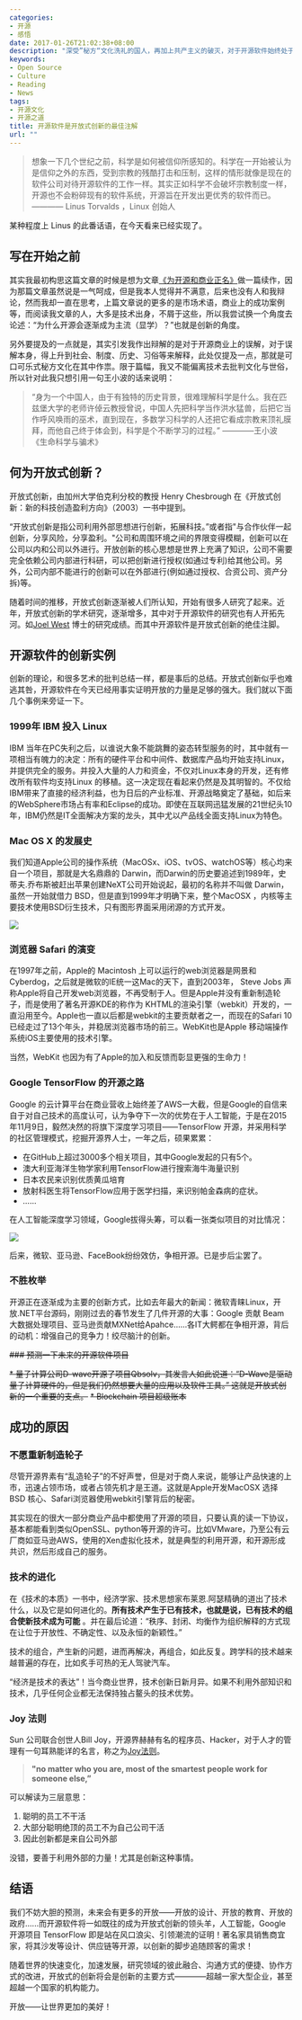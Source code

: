 ```yaml
---
categories:
- 开源
- 感悟
date: 2017-01-26T21:02:38+08:00
description: "深受”秘方“文化洗礼的国人，再加上共产主义的破灭，对于开源软件始终处于莫名其妙的误解之中。有鸵鸟式的‘拿来主义’、有泼皮式的‘流氓形态’、有厚颜无耻的独立IP型、有挂羊头卖狗肉式的伪装型等等不一而足，可谓是千奇百怪，丑态百出。本文试图从创新的角度来看开源软件能够成功的背后因素。如果能够正本清源，让世人认识到开源的本质的话，也算是一件颇欣慰的事。"
keywords:
- Open Source
- Culture
- Reading
- News
tags:
- 开源文化
- 开源之道
title: 开源软件是开放式创新的最佳注解
url: ""
---
```

> 想象一下几个世纪之前，科学是如何被信仰所感知的。科学在一开始被认为是信仰之外的东西，受到宗教的残酷打击和压制，这样的情形就像是现在的软件公司对待开源软件的工作一样。其实正如科学不会破坏宗教制度一样，开源也不会粉碎现有的软件系统，开源旨在开发出更优秀的软件而已。                  ———— Linus Torvalds ，Linux 创始人

某种程度上 Linus 的此番话语，在今天看来已经实现了。

## 写在开始之前

其实我最初构思这篇文章的时候是想为文章[《为开源和商业正名》](http://www.ocselected.org/posts/Naming_OpenSource_and_Marketing/)做一篇续作，因为那篇文章虽然说是一气呵成，但是我本人觉得并不满意，后来也没有人和我辩论，然而我却一直在思考，上篇文章说的更多的是市场术语，商业上的成功案例等，而阅读我文章的人，大多是技术出身，不屑于这些，所以我尝试换一个角度去论述：“为什么开源会逐渐成为主流（显学）？”也就是创新的角度。

另外要提及的一点就是，其实引发我作出辩解的是对于开源商业上的误解，对于误解本身，得上升到社会、制度、历史、习俗等来解释，此处仅提及一点，那就是可口可乐式秘方文化在其中作祟。限于篇幅，我又不能偏离技术去批判文化与世俗，所以针对此我只想引用一句王小波的话来说明：

> “身为一个中国人，由于有独特的历史背景，很难理解科学是什么。我在匹兹堡大学的老师许倬云教授曾说，中国人先把科学当作洪水猛兽，后把它当作呼风唤雨的巫术，直到现在，多数学习科学的人还把它看成宗教来顶礼膜拜，而他自己终于体会到，科学是个不断学习的过程。”  ————王小波《生命科学与骗术》

## 何为开放式创新？

开放式创新，由加州大学伯克利分校的教授 Henry Chesbrough 在《开放式创新：新的科技创造盈利方向》（2003）一书中提到。

“开放式创新是指公司利用外部思想进行创新，拓展科技。”或者指"与合作伙伴一起创新，分享风险，分享盈利。"公司和周围环境之间的界限变得模糊，创新可以在公司以内和公司以外进行。开放创新的核心思想是世界上充满了知识，公司不需要完全依赖公司内部进行科研，可以把创新进行授权(如通过专利)给其他公司。另外，公司内部不能进行的创新可以在外部进行(例如通过授权、合资公司、资产分拆)等。

随着时间的推移，开放式创新逐渐被人们所认知，开始有很多人研究了起来。近年，开放式创新的学术研究，逐渐增多，其中对于开源软件的研究也有人开拓先河。如[Joel West](http://www.joelwest.org/Research/OpenSource) 博士的研究成绩。而其中开源软件是开放式创新的绝佳注脚。

## 开源软件的创新实例

创新的理论，和很多艺术的批判总结一样，都是事后的总结。开放式创新似乎也难逃其咎，开源软件在今天已经用事实证明开放的力量是足够的强大。我们就以下面几个事例来旁证一下。

### 1999年 IBM 投入 Linux

IBM 当年在PC失利之后，以谁说大象不能跳舞的姿态转型服务的时，其中就有一项相当有魄力的决定：所有的硬件平台和中间件、数据库产品均开始支持Linux，并提供完全的服务。并投入大量的人力和资金，不仅对Linux本身的开发，还有修改所有软件均支持Linux 的移植。这一决定现在看起来仍然是及其明智的。不仅给IBM带来了直接的经济利益，也为日后的产业标准、开源战略奠定了基础，如后来的WebSphere市场占有率和Eclipse的成功。即使在互联网迅猛发展的21世纪头10年，IBM仍然是IT全面解决方案的龙头，其中尤以产品线全面支持Linux为特色。

### Mac OS X 的发展史

我们知道Apple公司的操作系统（MacOSx、iOS、tvOS、watchOS等）核心均来自一个项目，那就是大名鼎鼎的 Darwin，而Darwin的历史要追述到1989年，史蒂夫.乔布斯被赶出苹果创建NeXT公司开始说起，最初的名称并不叫做 Darwin，虽然一开始就借力 BSD，但是直到1999年才明确下来，整个MacOSX ，内核等主要技术使用BSD衍生技术，只有图形界面采用闭源的方式开发。

![](https://upload.wikimedia.org/wikipedia/commons/thumb/c/cd/Unix_timeline.en.svg/2000px-Unix_timeline.en.svg.png)

### 浏览器 Safari 的演变

在1997年之前，Apple的 Macintosh 上可以运行的web浏览器是网景和Cyberdog，之后就是微软的IE统一这Mac的天下，直到2003年， Steve Jobs 声称Apple将自己开发web浏览器，不再受制于人。但是Apple并没有重新制造轮子，而是使用了著名开源KDE的称作为 KHTML的渲染引擎（webkit）开发的，一直沿用至今。Apple也一直以后都是webkit的主要贡献者之一，而现在的Safari 10 已经走过了13个年头，并稳居浏览器市场的前三。WebKit也是Apple 移动端操作系统iOS主要使用的技术引擎。

当然，WebKit 也因为有了Apple的加入和反馈而彰显更强的生命力！

### Google TensorFlow 的开源之路

Google 的云计算平台在商业营收上始终差了AWS一大截，但是Google的自信来自于对自己技术的高度认可，认为争夺下一次的优势在于人工智能，于是在2015年11月9日，毅然决然的将旗下深度学习项目——TensorFlow 开源，并采用科学的社区管理模式，挖掘开源界人士，一年之后，硕果累累：

* 在GitHub上超过3000多个相关项目，其中Google发起的只有5个。
* 澳大利亚海洋生物学家利用TensorFlow进行搜索海牛海量识别
* 日本农民来识别优质黄瓜培育
* 放射科医生将TensorFlow应用于医学扫描，来识别帕金森病的症状。
* ......

在人工智能深度学习领域，Google拔得头筹，可以看一张类似项目的对比情况：

![](https://tctechcrunch2011.files.wordpress.com/2017/01/screen-shot-2017-01-30-at-11-54-19-am.png)

后来，微软、亚马逊、FaceBook纷纷效仿，争相开源。已是步后尘罢了。

### 不胜枚举

开源正在逐渐成为主要的创新方式，比如去年最大的新闻：微软青睐Linux，开放.NET平台源码，刚刚过去的春节发生了几件开源的大事：Google 贡献 Beam 大数据处理项目、亚马逊贡献MXNet给Apahce......各IT大鳄都在争相开源，背后的动机：增强自己的竞争力！绞尽脑汁的创新。

~~### 预测一下未来的开源软件项目~~

~~* 量子计算公司D-wave开源了项目Qbsolv，其发言人如此说道：“D-Wave是驱动量子计算硬件的，但是我们仍然想要大量的应用以及软件工具。” 这就是开放式创新的一个重要的支点。~~
~~* Blockchain 项目超级账本~~

## 成功的原因

### 不愿重新制造轮子

尽管开源界素有“乱造轮子”的不好声誉，但是对于商人来说，能够让产品快速的上市，迅速占领市场，或者占领先机才是王道。这就是Apple开发MacOSX 选择 BSD 核心、Safari浏览器使用webkit引擎背后的秘密。

其实现在的很大一部分商业产品中都使用了开源的项目，只要认真的读一下协议，基本都能看到类似OpenSSL、python等开源的许可。比如VMware，乃至公有云厂商如亚马逊AWS，使用的Xen虚拟化技术，就是典型的利用开源，和开源形成共识，然后形成自己的服务。

### 技术的进化

在《技术的本质》一书中，经济学家、技术思想家布莱恩.阿瑟精确的道出了技术什么，以及它是如何进化的。**所有技术产生于已有技术，也就是说，已有技术的组合使新技术成为可能** 。并在最后论道：“秩序、封闭、均衡作为组织解释的方式现在让位于开放性、不确定性、以及永恒的新颖性。”

技术的组合，产生新的问题，进而再解决，再组合，如此反复。跨学科的技术越来越普遍的存在，比如炙手可热的无人驾驶汽车。

“经济是技术的表达”！当今商业世界，技术创新日新月异。如果不利用外部知识和技术，几乎任何企业都无法保持独占鳌头的技术优势。

### Joy 法则

Sun 公司联合创世人Bill Joy，开源界赫赫有名的程序员、Hacker，对于人才的管理有一句耳熟能详的名言，称之为[Joy法则](https://en.wikipedia.org/wiki/Joy's_law_(management))。

> **"no matter who you are, most of the smartest people work for someone else,”**

可以解读为三层意思：

1. 聪明的员工不干活
2. 大部分聪明绝顶的员工不为自己公司干活
3. 因此创新都是来自公司外部

没错，要善于利用外部的力量！尤其是创新这种事情。

## 结语

我们不妨大胆的预测，未来会有更多的开放——开放的设计、开放的教育、开放的政府......而开源软件将一如既往的成为开放式创新的领头羊，人工智能，Google 开源项目 TensorFlow 即是站在风口浪尖、引领潮流的证明！著名家具销售商宜家，将其沙发等设计、供应链等开源，以创新的脚步追随顾客的需求！

随着世界的快速变化，加速发展，研究领域的彼此融合、沟通方式的便捷、协作方式的改进，开放式的创新将会是创新的主要方式————超越一家大型企业，甚至超越一个国家的机构能力。

开放——让世界更加的美好！
